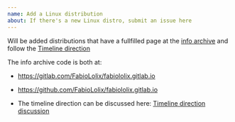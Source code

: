 ```yaml
---
name: Add a Linux distribution
about: If there's a new Linux distro, submit an issue here
---
```


Will be added distributions that have a fullfilled page at the [info archive](https://fabiololix.gitlab.io/) 
and follow the [Timeline direction](https://github.com/FabioLolix/LinuxTimeline/issues/158)

The info archive code is both at:

* https://gitlab.com/FabioLolix/fabiololix.gitlab.io
* https://github.com/FabioLolix/fabiololix.gitlab.io

* The timeline direction can be discussed here: [Timeline direction discussion](https://github.com/FabioLolix/LinuxTimeline/issues/157)
